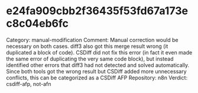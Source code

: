 # e24fa909cbb2f36435f53fd67a173ec8c04eb6fc

Category: manual-modification
Comment: Manual correction would be necessary on both cases. diff3 also got this merge result wrong (it duplicated a block of code). CSDiff did not fix this error (in fact it even made the same error of duplicating the very same code block), but instead identified other errors that diff3 had not detected and solved automatically. Since both tools got the wrong result but CSDiff added more unnecessary conflicts, this can be categorized as a CSDiff AFP
Repository: n8n
Verdict: csdiff-afp, not-afn